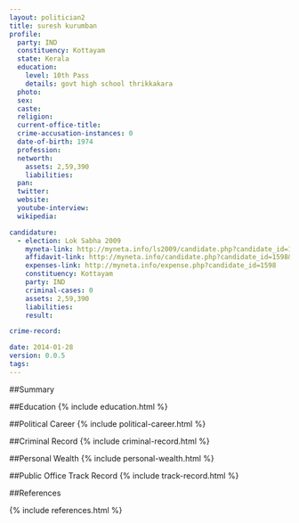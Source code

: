 ```yaml
---
layout: politician2
title: suresh kurumban
profile: 
  party: IND
  constituency: Kottayam
  state: Kerala
  education: 
    level: 10th Pass
    details: govt high school thrikkakara
  photo: 
  sex: 
  caste: 
  religion: 
  current-office-title: 
  crime-accusation-instances: 0
  date-of-birth: 1974
  profession: 
  networth: 
    assets: 2,59,390
    liabilities: 
  pan: 
  twitter: 
  website: 
  youtube-interview: 
  wikipedia: 

candidature: 
  - election: Lok Sabha 2009
    myneta-link: http://myneta.info/ls2009/candidate.php?candidate_id=1598
    affidavit-link: http://myneta.info/candidate.php?candidate_id=1598&scan=original
    expenses-link: http://myneta.info/expense.php?candidate_id=1598
    constituency: Kottayam 
    party: IND
    criminal-cases: 0
    assets: 2,59,390
    liabilities: 
    result:  

crime-record: 

date: 2014-01-28
version: 0.0.5
tags: 
---
```

##Summary


##Education
{% include education.html %}


##Political Career
{% include political-career.html %}


##Criminal Record
{% include criminal-record.html %}


##Personal Wealth
{% include personal-wealth.html %}


##Public Office Track Record
{% include track-record.html %}


##References


{% include references.html %}